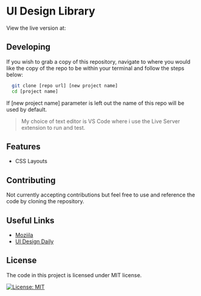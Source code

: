 # UI Design Library

View the live version at: 
> 

## Developing
If you wish to grab a copy of this repository, navigate to where you would like the copy of the repo to be within your terminal and follow the steps below:

```bash
  git clone [repo url] [new project name]
  cd [project name]
```

If [new project name] parameter is left out the name of this repo will be used by default.

> My choice of text editor is VS Code where i use the Live Server extension to run and test.

## Features
* CSS Layouts

## Contributing
Not currently accepting contributions but feel free to use and reference the code by cloning the repository.

## Useful Links
* [Moziila](https://developer.mozilla.org/en-US/docs/Web)
* [UI Design Daily](https://www.uidesigndaily.com/)

## License
The code in this project is licensed under MIT license.

[![License: MIT](https://img.shields.io/badge/License-MIT-yellow.svg)](https://github.com/danprowse/grid-tile-landing/blob/master/LISENCE)
